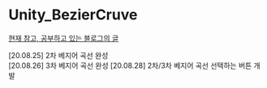 # Unity_BezierCruve

[현재 참고, 공부하고 있는 블로그의 글](http://kyuniitale.blog.me/40022945907)  

[20.08.25] 2차 베지어 곡선 완성  
[20.08.26] 3차 베지어 곡선 완성
[20.08.28] 2차/3차 베지어 곡선 선택하는 버튼 개발
